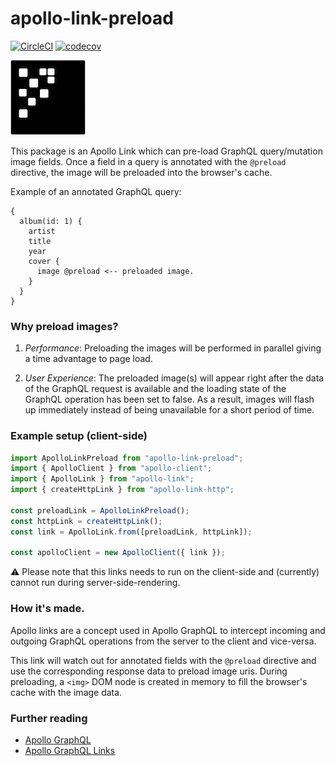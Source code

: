 # apollo-link-preload

[![CircleCI](https://circleci.com/gh/emanuelschmitt/apollo-link-preload.svg?style=svg)](https://circleci.com/gh/emanuelschmitt/apollo-link-preload)
[![codecov](https://codecov.io/gh/emanuelschmitt/apollo-link-preload/branch/master/graph/badge.svg)](https://codecov.io/gh/emanuelschmitt/apollo-link-preload)

![apollo-link-preload](./media/logo.png)

This package is an Apollo Link which can pre-load GraphQL query/mutation image fields. Once a field in a query is annotated with the `@preload` directive, the image will be preloaded into the browser's cache.

Example of an annotated GraphQL query:

```
{
  album(id: 1) {
    artist
    title
    year
    cover {
      image @preload <-- preloaded image.
    } 
  }
}
```

<!-- ### Demo

|  Without @preload directive 	|   With @preload directive	|
|---	|---	|
|  ![without](./media/no-preload-low.gif "Without Preloading")	|  ![with](./media/preload-low.gif "With Preloading") 	| -->


### Why preload images?
1. _Performance_: Preloading the images will be performed in parallel giving a time advantage to page load.

2. _User Experience_: The preloaded image(s) will appear right after the data of the GraphQL request is available and the loading state of the GraphQL operation has been set to false. As a result, images will flash up immediately instead of being unavailable for a short period of time.

### Example setup (client-side)

```typescript
import ApolloLinkPreload from "apollo-link-preload";
import { ApolloClient } from "apollo-client";
import { ApolloLink } from "apollo-link";
import { createHttpLink } from "apollo-link-http";

const preloadLink = ApolloLinkPreload();
const httpLink = createHttpLink();
const link = ApolloLink.from([preloadLink, httpLink]);

const apolloClient = new ApolloClient({ link });
```

⚠ Please note that this links needs to run on the client-side and (currently) cannot run during server-side-rendering.


### How it's made.
Apollo links are a concept used in Apollo GraphQL to intercept incoming and outgoing GraphQL operations from the server to the client and vice-versa.

This link will watch out for annotated fields with the `@preload` directive and use the corresponding response data to preload image uris. During preloading, a `<img>` DOM node is created in memory to fill the browser's cache with the image data.

### Further reading

- [Apollo GraphQL](https://www.apollographql.com/)
- [Apollo GraphQL Links](https://www.apollographql.com/docs/link/overview/)